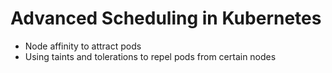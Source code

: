 # Advanced Scheduling in Kubernetes

* Node affinity to attract pods
* Using taints and tolerations to repel pods from certain nodes
